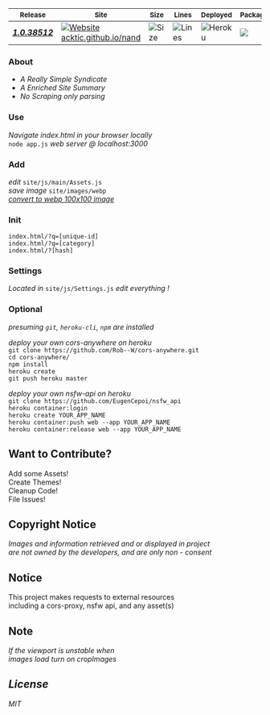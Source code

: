 <sub>Release</sub> | <sub>Site</sub> | <sub>Size</sub> | <sub>Lines</sub> | <sub>Deployed</sub> | <sub>Package</sub> |
--- | --- | --- | --- | --- | --- |
[<b><em>1.0.38512</em></b>](https://github.com/acktic/nand/releases/tag/1.0.38512 "1.0.38512") | [![Website acktic.github.io/nand](https://img.shields.io/website-up-down-green-red/https/acktic.herokuapp.com.svg)](https://acktic.github.io/nand) | ![Size](https://img.shields.io/github/languages/code-size/acktic/nand?color=%237FCB61&style=plastic) | ![Lines](https://img.shields.io/tokei/lines/github/acktic/nand?color=%2380CD61&style=plastic) | ![Heroku](https://pyheroku-badge.herokuapp.com/?app=acktic&style=plastic) | <img src='https://github.com/acktic/nand/actions/workflows/node.js.yml/badge.svg'> |

### About

  - <em>A Really Simple Syndicate</em>
  - <em>A Enriched Site Summary</em>
  - <em>No Scraping only parsing</em>


### Use

  <em>Navigate index.html in your browser locally</em>  
  `node app.js` <em>web server @ localhost:3000</em>  

### Add

  <em>edit</em> `site/js/main/Assets.js`  
  <em>save image</em> `site/images/webp`  
  <em>[convert to webp 100x100 image](https://redketchup.io/image-resizer)</em>  

### Init

  `index.html/?q=[unique-id]`  
  `index.html/?q=[category]`  
  `index.html/?[hash]`  

### Settings

<em>Located in</em> `site/js/Settings.js` <em> edit everything !</em>

### Optional

<em>presuming `git`, `heroku-cli`, `npm` are installed</em>

<em>deploy your own cors-anywhere on heroku</em>  
`git clone https://github.com/Rob--W/cors-anywhere.git`  
`cd cors-anywhere/`  
`npm install`  
`heroku create`  
`git push heroku master`  

<em>deploy your own nsfw-api on heroku</em>  
`git clone https://github.com/EugenCepoi/nsfw_api`  
`heroku container:login`  
`heroku create YOUR_APP_NAME`  
`heroku container:push web --app YOUR_APP_NAME`  
`heroku container:release web --app YOUR_APP_NAME`  

Want to Contribute?
----

Add some Assets!  
Create Themes!  
Cleanup Code!  
File Issues!  

Copyright Notice
----

<em>Images and information retrieved and or displayed in project   
are not owned by the developers, and are only non - consent</em>

Notice
----

  This project makes requests to external resources  
  including a cors-proxy, nsfw api, and any asset(s)

Note
----
  <em>If the viewport is unstable when  
  images load turn on cropImages


License
----

MIT
